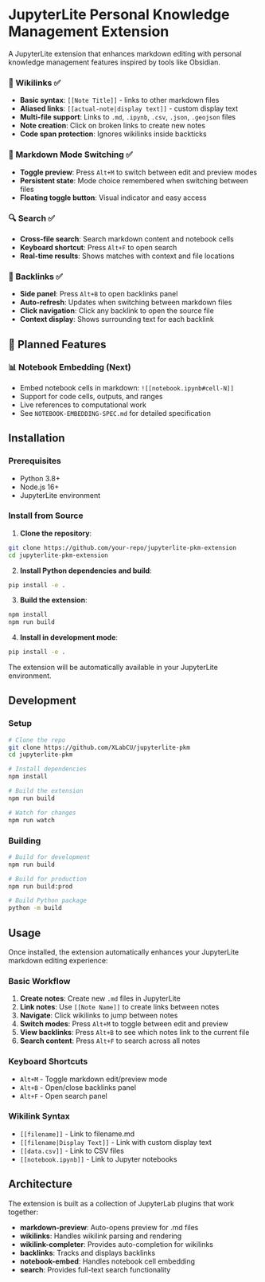 # JupyterLite Personal Knowledge Management Extension

A JupyterLite extension that enhances markdown editing with personal knowledge management features inspired by tools like Obsidian.

### 🔗 Wikilinks ✅
- **Basic syntax**: `[[Note Title]]` - links to other markdown files
- **Aliased links**: `[[actual-note|display text]]` - custom display text  
- **Multi-file support**: Links to `.md`, `.ipynb`, `.csv`, `.json`, `.geojson` files
- **Note creation**: Click on broken links to create new notes
- **Code span protection**: Ignores wikilinks inside backticks

### 📝 Markdown Mode Switching ✅
- **Toggle preview**: Press `Alt+M` to switch between edit and preview modes
- **Persistent state**: Mode choice remembered when switching between files
- **Floating toggle button**: Visual indicator and easy access

### 🔍 Search ✅  
- **Cross-file search**: Search markdown content and notebook cells
- **Keyboard shortcut**: Press `Alt+F` to open search
- **Real-time results**: Shows matches with context and file locations

### 🔗 Backlinks ✅
- **Side panel**: Press `Alt+B` to open backlinks panel
- **Auto-refresh**: Updates when switching between markdown files
- **Click navigation**: Click any backlink to open the source file
- **Context display**: Shows surrounding text for each backlink

## 🚧 Planned Features

### 📊 Notebook Embedding (Next)
- Embed notebook cells in markdown: `![[notebook.ipynb#cell-N]]`
- Support for code cells, outputs, and ranges
- Live references to computational work
- See `NOTEBOOK-EMBEDDING-SPEC.md` for detailed specification

## Installation

### Prerequisites
- Python 3.8+
- Node.js 16+
- JupyterLite environment

### Install from Source

1. **Clone the repository**:
```bash
git clone https://github.com/your-repo/jupyterlite-pkm-extension
cd jupyterlite-pkm-extension
```

2. **Install Python dependencies and build**:
```bash
pip install -e .
```

3. **Build the extension**:
```bash
npm install
npm run build
```

4. **Install in development mode**:
```bash
pip install -e .
```

The extension will be automatically available in your JupyterLite environment.

## Development

### Setup

```bash
# Clone the repo
git clone https://github.com/XLabCU/jupyterlite-pkm
cd jupyterlite-pkm

# Install dependencies
npm install

# Build the extension
npm run build

# Watch for changes
npm run watch
```

### Building

```bash
# Build for development
npm run build

# Build for production
npm run build:prod

# Build Python package
python -m build
```

## Usage

Once installed, the extension automatically enhances your JupyterLite markdown editing experience:

### Basic Workflow
1. **Create notes**: Create new `.md` files in JupyterLite
2. **Link notes**: Use `[[Note Name]]` to create links between notes  
3. **Navigate**: Click wikilinks to jump between notes
4. **Switch modes**: Press `Alt+M` to toggle between edit and preview
5. **View backlinks**: Press `Alt+B` to see which notes link to the current file
6. **Search content**: Press `Alt+F` to search across all notes

### Keyboard Shortcuts
- `Alt+M` - Toggle markdown edit/preview mode
- `Alt+B` - Open/close backlinks panel  
- `Alt+F` - Open search panel

### Wikilink Syntax
- `[[filename]]` - Link to filename.md
- `[[filename|Display Text]]` - Link with custom display text
- `[[data.csv]]` - Link to CSV files
- `[[notebook.ipynb]]` - Link to Jupyter notebooks

## Architecture

The extension is built as a collection of JupyterLab plugins that work together:

- **markdown-preview**: Auto-opens preview for .md files
- **wikilinks**: Handles wikilink parsing and rendering
- **wikilink-completer**: Provides auto-completion for wikilinks
- **backlinks**: Tracks and displays backlinks
- **notebook-embed**: Handles notebook cell embedding
- **search**: Provides full-text search functionality

